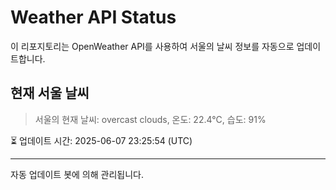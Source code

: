 
# Weather API Status

이 리포지토리는 OpenWeather API를 사용하여 서울의 날씨 정보를 자동으로 업데이트합니다.

## 현재 서울 날씨
> 서울의 현재 날씨: overcast clouds, 온도: 22.4°C, 습도: 91%

⏳ 업데이트 시간: 2025-06-07 23:25:54 (UTC)

---
자동 업데이트 봇에 의해 관리됩니다.
